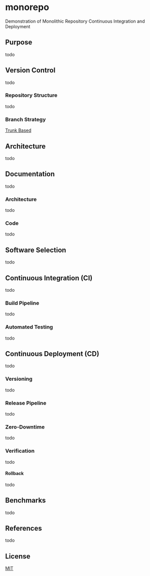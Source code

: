 # monorepo

Demonstration of Monolithic Repository Continuous Integration and Deployment

## Purpose

todo

## Version Control

todo

### Repository Structure

todo

### Branch Strategy

[Trunk Based](https://trunkbaseddevelopment.com/)

## Architecture

todo

## Documentation

todo

### Architecture

todo

### Code

todo

## Software Selection

todo

## Continuous Integration (CI)

todo

### Build Pipeline

todo

### Automated Testing

todo

## Continuous Deployment (CD)

todo

### Versioning

todo

### Release Pipeline

todo

### Zero-Downtime

todo

### Verification

todo

#### Rollback

todo

## Benchmarks

todo

## References

todo

## License

[MIT](LICENSE)
